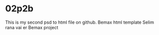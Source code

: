 # 02p2b
This is my second psd to html file on github. Bemax html template 
Selim rana vai er Bemax project
